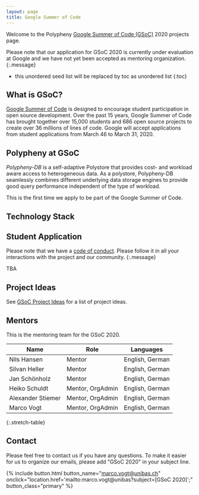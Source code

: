 ```yaml
---
layout: page
title: Google Summer of Code
---
```


Welcome to the Polypheny [Google Summer of Code (GSoC)](https://summerofcode.withgoogle.com/) 2020 projects page.

Please note that our application for GSoC 2020 is currently under evaluation at Google and we have not yet been accepted as mentoring organization. 
{:.message}


* this unordered seed list will be replaced by toc as unordered list
{:toc}


## What is GSoC?

[Google Summer of Code](https://summerofcode.withgoogle.com/) is designed to encourage student participation in open source development. Over the past 15 years, Google Summer of Code has brought together over 15,000 students and 686 open source projects to create over 36 millions of lines of code. Google will accept applications from student applications from March 46 to March 31, 2020.


## Polypheny at GSoC

_Polypheny-DB_ is a self-adaptive Polystore that provides cost- and workload aware access to heterogeneous data. As a polystore, Polypheny-DB seamlessly combines different underlying data storage engines to provide good query performance independent of the type of workload.

This is the first time we apply to be part of the Google Summer of Code.  



## Technology Stack




## Student Application

Please note that we have a [code of conduct](/community/code_of_conduct/). Please follow it in all your interactions with the project and our community.
{:.message}

TBA



## Project Ideas

See [GSoC Project Ideas](/community/gsoc/ideas/) for a list of project ideas.



## Mentors

This is the mentoring team for the GSoC 2020.

| Name              | Role             | Languages       |
|-------------------|------------------|-----------------|
| Nils Hansen       | Mentor           | English, German |
| Silvan Heller     | Mentor           | English, German |
| Jan Schönholz     | Mentor           | English, German |
| Heiko Schuldt     | Mentor, OrgAdmin | English, German |
| Alexander Stiemer | Mentor, OrgAdmin | English, German |
| Marco Vogt        | Mentor, OrgAdmin | English, German |
{:.stretch-table}



## Contact

Please feel free to contact us if you have any questions. To make it easier for us to organize our emails, please add "GSoC 2020" in your subject line. 

{% include button.html button_name="marco.vogt@unibas.ch" onclick="location.href='mailto:marco.vogt@unibas?subject=[GSoC 2020]';" button_class="primary" %}

